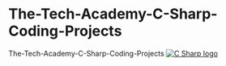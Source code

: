 # The-Tech-Academy-C-Sharp-Coding-Projects
The-Tech-Academy-C-Sharp-Coding-Projects
<a href=""><img src="http://aavalar.com/wp-content/uploads/2016/10/C-.net_.jpg" title="c sharp" alt="C Sharp logo"></a>
